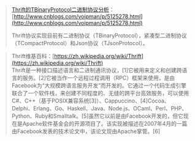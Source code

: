 > [Thrift的TBinaryProtocol二进制协议分析](http://www.cnblogs.com/voipman/p/5125278.html)：[http://www.cnblogs.com/voipman/p/5125278.html](http://www.cnblogs.com/voipman/p/5125278.html)
>
> Thrift协议实现目前有二进制协议（TBinaryProtocol），紧凑型二进制协议（TCompactProtocol）和Json协议（TJsonProtocol）。



> Thrift维基百科：[https://zh.wikipedia.org/wiki/Thrift](https://zh.wikipedia.org/wiki/Thrift)  
> Thrift是一种接口描述语言和二进制通讯协议，\[1\]它被用来定义和创建跨语言的服务。\[2\]它被当作一个远程过程调用（RPC）框架来使用，是由Facebook为“大规模跨语言服务开发”而开发的。它通过一个代码生成引擎联合了一个软件栈，来创建不同程度的、无缝的跨平台高效服务，可以使用C\#、C++（基于POSIX兼容系统\[3\]）、Cappuccino、\[4\]Cocoa、Delphi、Erlang、Go、Haskell、Java、Node.js、OCaml、Perl、PHP、Python、Ruby和Smalltalk。\[5\]虽然它以前是由Facebook开发的，但它现在是Apache软件基金会的开源项目了。该实现被描述在2007年4月的一篇由Facebook发表的技术论文中，该论文现由Apache掌管。\[6\]



